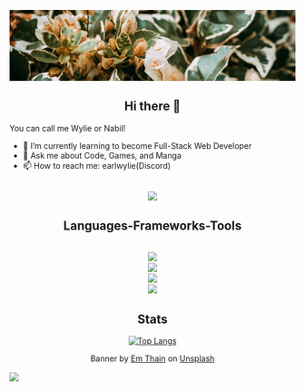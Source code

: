 

![earlwyl banner](./img/banner.png)






<div align=center>
<h2 align="center"> Hi there 👋 </h2>
</div>
You can call me Wylie or Nabil!

- 🌱 I’m currently learning to become Full-Stack Web Developer
- 💬 Ask me about Code, Games, and Manga
- 📫 How to reach me: earlwylie(Discord)

<br/>
<div align="center"> 
  <a href="https://x.com/earldcodes">
     <img src="https://img.shields.io/badge/X-000000?style=for-the-badge&logo=x&logoColor=white"/> 
  </a>
</div>

<h2 align="center"> Languages-Frameworks-Tools </h2>
<br/>
<div align="center">
    <img src="https://skillicons.dev/icons?i=vscode,github,figma,git,postman" /><br>
    <img src="https://skillicons.dev/icons?i=html,css,javascript,php,python,go" /><br>
    <img src="https://skillicons.dev/icons?i=tailwind,bootstrap,nodejs,express,react,nextjs,laravel" /><br>
    <img src="https://skillicons.dev/icons?i=mysql,mongodb" /><br>
</div>

<h2 align="center"> Stats </h2>
<div align=center>
  
[![Top Langs](https://github-readme-stats-inky-five-57.vercel.app//api/top-langs/?username=earlwyl&layout=compact&theme=radical)](https://github.com/earlwyl/github-readme-stats)

</div>

<p align="center">
Banner by <a href="https://unsplash.com/@thainos?utm_content=creditCopyText&utm_medium=referral&utm_source=unsplash">Em Thain</a> on <a href="https://unsplash.com/photos/a-close-up-of-a-bush-with-leaves-and-flowers-SnoUxdmw7cY?utm_content=creditCopyText&utm_medium=referral&utm_source=unsplash">Unsplash</a>
</p>
<div>
<img align="center" src="https://visitor-badge.laobi.icu/badge?page_id=earlwyl.earlwyl" />
</div>
  

